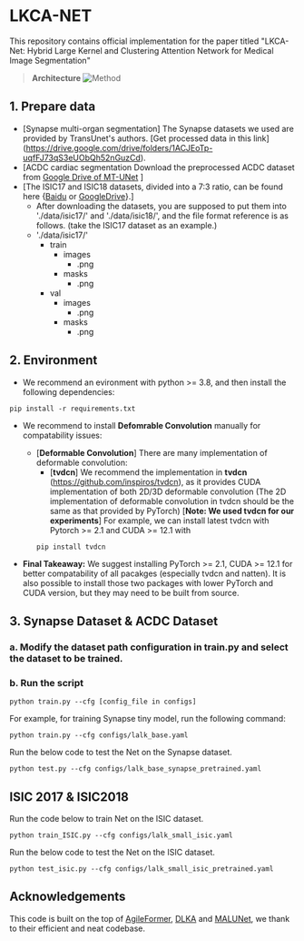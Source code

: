 # LKCA-NET
This repository contains official implementation for the paper titled "LKCA-Net: Hybrid Large Kernel and Clustering Attention Network for Medical Image Segmentation" 

> **Architecture**
![Method](./figure/net.jpg)

## 1. Prepare data

- [Synapse multi-organ segmentation] The Synapse datasets we used are provided by TransUnet's authors. [Get processed data in this link] (https://drive.google.com/drive/folders/1ACJEoTp-uqfFJ73qS3eUObQh52nGuzCd). 
- [ACDC cardiac segmentation  Download the preprocessed ACDC dataset from [Google Drive of MT-UNet](https://drive.google.com/file/d/13qYHNIWTIBzwyFgScORL2RFd002vrPF2/view) ] 
- [The ISIC17 and ISIC18 datasets, divided into a 7:3 ratio, can be found here {[Baidu](https://pan.baidu.com/s/1Y0YupaH21yDN5uldl7IcZA?pwd=dybm) or [GoogleDrive](https://drive.google.com/file/d/1XM10fmAXndVLtXWOt5G0puYSQyI2veWy/view?usp=sharing)}.]
  - After downloading the datasets, you are supposed to put them into './data/isic17/' and './data/isic18/', and the file format reference is as follows. (take the ISIC17 dataset as an example.)
  - './data/isic17/'
    - train
      - images
        - .png
      - masks
        - .png
    - val
      - images
        - .png
      - masks
        - .png

## 2. Environment
- We recommend an evironment with python >= 3.8, and then install the following dependencies:
```
pip install -r requirements.txt
```

- We recommend to install **Defomrable Convolution** manually for compatability issues:
    - [**Deformable Convolution**] There are many implementation of deformable convolution:
        - [**tvdcn**] We recommend the implementation in **tvdcn** (https://github.com/inspiros/tvdcn), as it provides CUDA implementation of both 2D/3D deformable convolution (The 2D implementation of deformable convolution in tvdcn should be the same as that provided by PyTorch) [**Note: We used tvdcn for our experiments**]
        For example, we can install latest tvdcn with Pytorch >= 2.1 and CUDA >= 12.1 with
        ```
        pip install tvdcn
        ```
    
- **Final Takeaway:** We suggest installing PyTorch >= 2.1, CUDA >= 12.1 for better compatability of all pacakges (especially tvdcn and natten). It is also possible to install those two packages with lower PyTorch and CUDA version, but they may need to be built from source. 





## 3. Synapse Dataset & ACDC Dataset

### a. Modify the dataset path configuration in train.py and select the dataset to be trained.



### b. Run the script
```
python train.py --cfg [config_file in configs]
```
For example, for training Synapse tiny model, run the following command:
```
python train.py --cfg configs/lalk_base.yaml
```

Run the below code to test the Net on the Synapse dataset.

```
python test.py --cfg configs/lalk_base_synapse_pretrained.yaml
```



## ISIC 2017  & ISIC2018

Run the code below to train Net on the ISIC dataset.

```\
python train_ISIC.py --cfg configs/lalk_small_isic.yaml
```

Run the below code to test the Net on the ISIC dataset.

```
python test_isic.py --cfg configs/lalk_small_isic_pretrained.yaml
```




## Acknowledgements

This code is built on the top of [AgileFormer](https://github.com/sotiraslab/AgileFormer), [DLKA](https://github.com/xmindflow/deformableLKA) and [MALUNet](https://github.com/JCruan519/MALUNet/tree/main), we thank to their efficient and neat codebase. 

